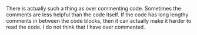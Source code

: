 There is actually such a thing as over commenting code.
Sometimes the comments are less helpful than the code itself.
If the code has long lengthy comments in between the code blocks, then it can actually make it harder to read the code.
I do not think that I have over commented.
